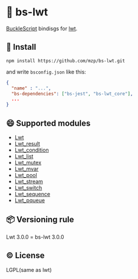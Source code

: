 # :twisted_rightwards_arrows: bs-lwt
[BuckleScript](https://github.com/bloomberg/bucklescript) bindisgs for [lwt](https://github.com/ocsigen/lwt).

## :gift: Install

```
npm install https://github.com/mzp/bs-lwt.git
```

and write `bsconfig.json` like this:

```json
{
  "name" : "...",
  "bs-dependencies": ["bs-jest", "bs-lwt_core"],
  ...
}
```

## :smile: Supported modules

 * [Lwt](https://ocsigen.org/lwt/3.0.0/api/Lwt)
 * [Lwt_result](https://ocsigen.org/lwt/3.0.0/api/Lwt_result)
 * [Lwt_condition](https://ocsigen.org/lwt/3.0.0/api/Lwt_condition)
 * [Lwt_list](https://ocsigen.org/lwt/3.0.0/api/Lwt_list)
 * [Lwt_mutex](https://ocsigen.org/lwt/3.0.0/api/Lwt_mutex)
 * [Lwt_mvar](https://ocsigen.org/lwt/3.0.0/api/Lwt_mvar)
 * [Lwt_pool](https://ocsigen.org/lwt/3.0.0/api/Lwt_pool)
 * [Lwt_stream](https://ocsigen.org/lwt/3.0.0/api/Lwt_stream)
 * [Lwt_switch](https://ocsigen.org/lwt/3.0.0/api/Lwt_switch)
 * [Lwt_sequence](https://ocsigen.org/lwt/3.0.0/api/Lwt_sequence)
 * [Lwt_pqueue](https://ocsigen.org/lwt/3.0.0/api/Lwt_pqueue)

## :package: Versioning rule
Lwt 3.0.0 = bs-lwt 3.0.0

## :copyright: License
LGPL(same as lwt)
